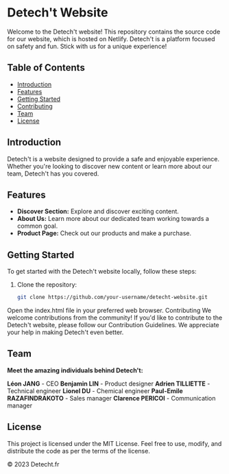 # Detech't Website

Welcome to the Detech't website! This repository contains the source code for our website, which is hosted on Netlify. Detech't is a platform focused on safety and fun. Stick with us for a unique experience!

## Table of Contents

- [Introduction](#introduction)
- [Features](#features)
- [Getting Started](#getting-started)
- [Contributing](#contributing)
- [Team](#team)
- [License](#license)

## Introduction

Detech't is a website designed to provide a safe and enjoyable experience. Whether you're looking to discover new content or learn more about our team, Detech't has you covered.

## Features

- **Discover Section:** Explore and discover exciting content.
- **About Us:** Learn more about our dedicated team working towards a common goal.
- **Product Page:** Check out our products and make a purchase.

## Getting Started

To get started with the Detech't website locally, follow these steps:

1. Clone the repository:

   ```bash
   git clone https://github.com/your-username/detecht-website.git

Open the index.html file in your preferred web browser.
Contributing
We welcome contributions from the community! If you'd like to contribute to the Detech't website, please follow our Contribution Guidelines. We appreciate your help in making Detech't even better.

## Team
**Meet the amazing individuals behind Detech't:**

**Léon JANG** - CEO
**Benjamin LIN** - Product designer
**Adrien TILLIETTE** - Technical engineer
**Lionel DU** - Chemical engineer
**Paul-Emile RAZAFINDRAKOTO** - Sales manager
**Clarence PERICOI** - Communication manager

## License
This project is licensed under the MIT License. Feel free to use, modify, and distribute the code as per the terms of the license.

© 2023 Detecht.fr

